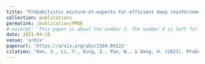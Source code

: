 ```yaml
---
title: "Probabilistic mixture-of-experts for efficient deep reinforcement learning"
collection: publications
permalink: /publication/PMOE
# excerpt: 'This paper is about the number 3. The number 4 is left for future work.'
date: 2021-04-19
venue: 'arXiv'
paperurl: 'https://arxiv.org/abs/2104.09122'
citation: 'Ren, J., Li, Y., Ding, Z., Pan, W., & Dong, H. (2021). Probabilistic mixture-of-experts for efficient deep reinforcement learning. arXiv:2104.09122.'
---
```

